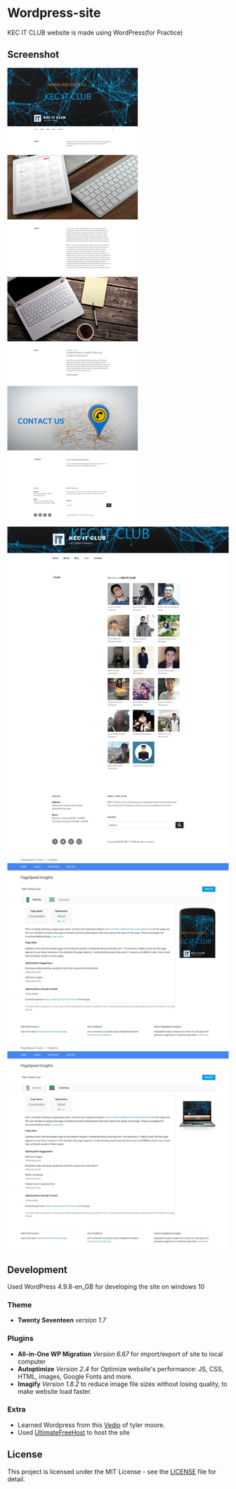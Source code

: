 # Wordpress-site
KEC IT CLUB website is made using WordPress(for Practice)
## Screenshot
![](Screeshots/home.jpg)

![](Screeshots/team.jpg)

![](Screeshots/phntest.jpg)
![](Screeshots/pctest.jpg)
## Development
Used WordPress 4.9.8-en_GB for developing the site on windows 10

### Theme
- **Twenty Seventeen** *version 1.7*
### Plugins
- **All-in-One WP Migration** *Version 6.67* for import/export of site to local computer
- **Autoptimize** *Version 2.4*  for Optimize website's performance: JS, CSS, HTML, images, Google Fonts and more.
- **Imagify** *Version 1.8.2* to reduce image file sizes without losing quality, to make  website load faster.

### Extra
- Learned Wordpress from this [Vedio](https://www.youtube.com/watch?v=2cbvZf1jIJM&t=1811s) of tyler moore.
- Used [UltimateFreeHost](http://www.ultimatefreehost.in/) to host the site

## License
This project is licensed under the MIT License - see the [LICENSE](LICENSE) file for detail.
